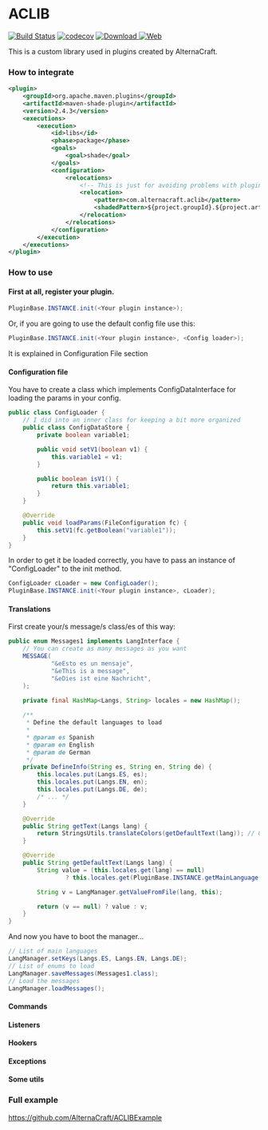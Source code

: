 # ACLIB
[![Build Status](https://travis-ci.org/AlternaCraft/ACLIB.svg)](https://travis-ci.org/AlternaCraft/ACLIB) [![codecov](https://codecov.io/gh/AlternaCraft/ACLIB/branch/master/graph/badge.svg)](https://codecov.io/gh/AlternaCraft/ACLIB) [ ![Download](https://api.bintray.com/packages/alternacraft/maven/ACLIB/images/download.svg) ](https://www.github.com/alternacraft/ACLIB/releases) [![Web](https://img.shields.io/badge/Web-alternacraft.github.io%2FACLIB%2F-yellow.svg)](https://alternacraft.github.io/ACLIB)

This is a custom library used in plugins created by AlternaCraft.

### How to integrate
```XML
<plugin>
    <groupId>org.apache.maven.plugins</groupId>
    <artifactId>maven-shade-plugin</artifactId>
    <version>2.4.3</version>
    <executions>
        <execution>
            <id>libs</id>
            <phase>package</phase>
            <goals>
                <goal>shade</goal>
            </goals>
            <configuration>
                <relocations>
                    <!-- This is just for avoiding problems with plugins which use this library -->
                    <relocation>
                        <pattern>com.alternacraft.aclib</pattern>
                        <shadedPattern>${project.groupId}.${project.artifactId}.ACLIB</shadedPattern>
                    </relocation>
                </relocations>
            </configuration>
        </execution>      
    </executions>
</plugin>
```

### How to use
#### First at all, register your plugin.
```JAVA
PluginBase.INSTANCE.init(<Your plugin instance>);
```
Or, if you are going to use the default config file use this:
```JAVA
PluginBase.INSTANCE.init(<Your plugin instance>, <Config loader>);
```
It is explained in Configuration File section

#### Configuration file
You have to create a class which implements ConfigDataInterface for loading the params in your config.
```JAVA
public class ConfigLoader {
    // I did into an inner class for keeping a bit more organized
    public class ConfigDataStore {
        private boolean variable1;

        public void setV1(boolean v1) {
            this.variable1 = v1;
        }

        public boolean isV1() {
            return this.variable1;
        }    
    }

    @Override
    public void loadParams(FileConfiguration fc) { 
        this.setV1(fc.getBoolean("variable1"));
    }
}
```

In order to get it be loaded correctly, you have to pass an instance of "ConfigLoader" to the init method.
```JAVA
ConfigLoader cLoader = new ConfigLoader();
PluginBase.INSTANCE.init(<Your plugin instance>, cLoader);
```
#### Translations
First create your/s message/s class/es of this way:
```JAVA
public enum Messages1 implements LangInterface {    
    // You can create as many messages as you want
    MESSAGE(
            "&eEsto es un mensaje",
            "&eThis is a message",
            "&eDies ist eine Nachricht",
    );
    
    private final HashMap<Langs, String> locales = new HashMap();

    /**
     * Define the default languages to load
     *
     * @param es Spanish
     * @param en English
     * @param de German
     */
    private DefineInfo(String es, String en, String de) {
        this.locales.put(Langs.ES, es);
        this.locales.put(Langs.EN, en);
        this.locales.put(Langs.DE, de);
        /* ... */
    }

    @Override
    public String getText(Langs lang) {
        return StringsUtils.translateColors(getDefaultText(lang)); // Get the messages translated
    }

    @Override
    public String getDefaultText(Langs lang) {
        String value = (this.locales.get(lang) == null)
                ? this.locales.get(PluginBase.INSTANCE.getMainLanguage()) : this.locales.get(lang); 

        String v = LangManager.getValueFromFile(lang, this);

        return (v == null) ? value : v;
    }
}
```
And now you have to boot the manager...
```JAVA
// List of main languages
LangManager.setKeys(Langs.ES, Langs.EN, Langs.DE);
// List of enums to load
LangManager.saveMessages(Messages1.class);
// Load the messages
LangManager.loadMessages();
```

#### Commands
#### Listeners
#### Hookers
#### Exceptions
#### Some utils

### Full example
https://github.com/AlternaCraft/ACLIBExample
